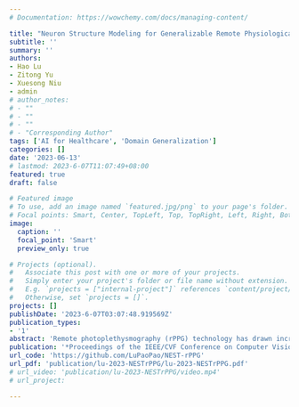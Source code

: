 ```yaml
---
# Documentation: https://wowchemy.com/docs/managing-content/

title: "Neuron Structure Modeling for Generalizable Remote Physiological Measurement"
subtitle: ''
summary: ''
authors:
- Hao Lu
- Zitong Yu
- Xuesong Niu
- admin
# author_notes:
# - ""
# - ""
# - ""
# - "Corresponding Author"
tags: ['AI for Healthcare', 'Domain Generalization']
categories: []
date: '2023-06-13'
# lastmod: 2023-6-07T11:07:49+08:00
featured: true
draft: false

# Featured image
# To use, add an image named `featured.jpg/png` to your page's folder.
# Focal points: Smart, Center, TopLeft, Top, TopRight, Left, Right, BottomLeft, Bottom, BottomRight.
image:
  caption: ''
  focal_point: 'Smart'
  preview_only: true

# Projects (optional).
#   Associate this post with one or more of your projects.
#   Simply enter your project's folder or file name without extension.
#   E.g. `projects = ["internal-project"]` references `content/project/deep-learning/index.md`.
#   Otherwise, set `projects = []`.
projects: []
publishDate: '2023-6-07T03:07:48.919569Z'
publication_types:
- '1'
abstract: 'Remote photoplethysmography (rPPG) technology has drawn increasing attention in recent years. It can extract Blood Volume Pulse (BVP) from facial videos, making many applications like health monitoring and emotional analysis more accessible. However, as the BVP signal is easily affected by environmental changes, existing methods struggle to generalize well for unseen domains. In this paper, we systematically address the domain shift problem in the rPPG measurement task. We show that most domain generalization methods do not work well in this problem, as domain labels are ambiguous in complicated environmental changes. In light of this, we propose a domain-label-free approach called NEuron STructure modeling (NEST). NEST improves the generalization capacity by maximizing the coverage of feature space during training, which reduces the chance for under-optimized feature activation during inference. Besides, NEST can also enrich and enhance domain invariant features across multi-domain. We create and benchmark a large-scale domain generalization protocol for the rPPG measurement task. Extensive experiments show that our approach outperforms the state-of-the-art methods on both cross-dataset and intra-dataset settings.'
publication: '*Proceedings of the IEEE/CVF Conference on Computer Vision and Pattern Recognition (CVPR)*'
url_code: 'https://github.com/LuPaoPao/NEST-rPPG'
url_pdf: 'publication/lu-2023-NESTrPPG/lu-2023-NESTrPPG.pdf'
# url_video: 'publication/lu-2023-NESTrPPG/video.mp4'
# url_project: 

---
```

